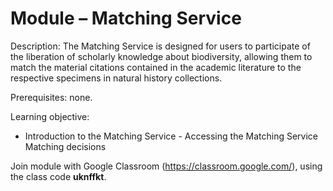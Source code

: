 # Module – Matching Service
Description: The Matching Service is designed for users to participate of the liberation of scholarly knowledge about biodiversity, allowing them to match the material citations contained in the academic literature to the respective specimens in natural history collections. 

Prerequisites: none.

Learning objective: 
- Introduction to the Matching Service - Accessing the Matching Service
Matching decisions

Join module with Google Classroom (https://classroom.google.com/), using the class code **uknffkt**.
